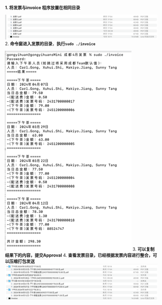 **1. 将发票与invoice 程序放置在相同目录**

   ![img_2.png](img_2.png)
2. **命令窗进入发票的目录**，**执行`sudo ./invoice`**

   ![img.png](img.png)
3. **可以复制结果下的内容，提交Approval**
4. **查看发票目录，已经根据发票内容进行整合，可以压缩打包发送**
   ![img_1.png](img_1.png)
